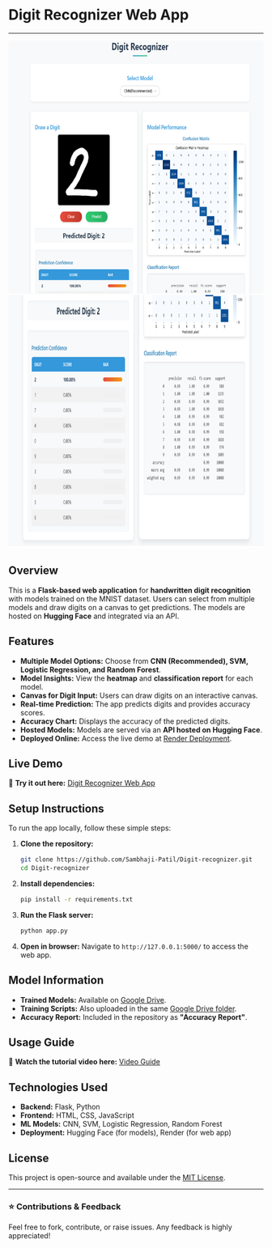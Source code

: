 # Digit Recognizer Web App
---

<img src="img1.png" alt="Alt Text" width="820" height="500">
<img src="img2.png" alt="Alt Text" width="820" height="500">

## Overview
This is a **Flask-based web application** for **handwritten digit recognition** with models trained on the MNIST dataset. Users can select from multiple models and draw digits on a canvas to get predictions. The models are hosted on **Hugging Face** and integrated via an API.

## Features
- **Multiple Model Options:** Choose from **CNN (Recommended), SVM, Logistic Regression, and Random Forest**.
- **Model Insights:** View the **heatmap** and **classification report** for each model.
- **Canvas for Digit Input:** Users can draw digits on an interactive canvas.
- **Real-time Prediction:** The app predicts digits and provides accuracy scores.
- **Accuracy Chart:** Displays the accuracy of the predicted digits.
- **Hosted Models:** Models are served via an **API hosted on Hugging Face**.
- **Deployed Online:** Access the live demo at [Render Deployment](https://digit-recognizer-i0xj.onrender.com/).

## Live Demo
🔗 **Try it out here:** [Digit Recognizer Web App](https://digit-recognizer-i0xj.onrender.com/)

## Setup Instructions
To run the app locally, follow these simple steps:

1. **Clone the repository:**
   ```bash
   git clone https://github.com/Sambhaji-Patil/Digit-recognizer.git
   cd Digit-recognizer
   ```

2. **Install dependencies:**
   ```bash
   pip install -r requirements.txt
   ```

3. **Run the Flask server:**
   ```bash
   python app.py
   ```

4. **Open in browser:**
   Navigate to `http://127.0.0.1:5000/` to access the web app.

## Model Information
- **Trained Models:** Available on [Google Drive](https://drive.google.com/drive/folders/1sJLjGXEB-lg3IV9cilm80wfyJ57NiRuj?usp=drive_link).
- **Training Scripts:** Also uploaded in the same [Google Drive folder](https://drive.google.com/drive/folders/1YvcqF_KYzmUYl8qf09H-wJH60LtuABra?usp=drive_link).
- **Accuracy Report:** Included in the repository as **"Accuracy Report"**.

## Usage Guide
🎥 **Watch the tutorial video here:** [Video Guide](https://drive.google.com/file/d/12X6XTIQIR9rA9E_0gTHYDIHmjLUvw_bN/view?usp=sharing)

## Technologies Used
- **Backend:** Flask, Python
- **Frontend:** HTML, CSS, JavaScript
- **ML Models:** CNN, SVM, Logistic Regression, Random Forest
- **Deployment:** Hugging Face (for models), Render (for web app)

## License
This project is open-source and available under the [MIT License](LICENSE).

---
### ⭐ Contributions & Feedback
Feel free to fork, contribute, or raise issues. Any feedback is highly appreciated!

